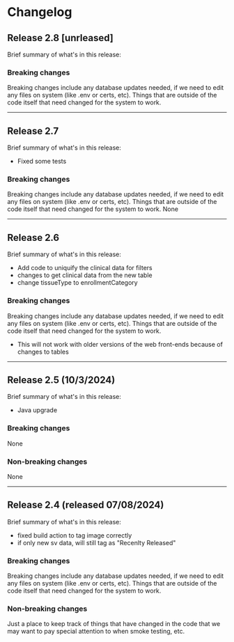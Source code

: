 # Changelog

## Release 2.8 [unrleased]
Brief summary of what's in this release:


### Breaking changes
Breaking changes include any database updates needed, if we need to edit any files on system (like .env or certs, etc). Things that are outside of the code itself that need changed for the system to work.


----


## Release 2.7
Brief summary of what's in this release:
- Fixed some tests

### Breaking changes
Breaking changes include any database updates needed, if we need to edit any files on system (like .env or certs, etc). Things that are outside of the code itself that need changed for the system to work.
None

----

## Release 2.6
Brief summary of what's in this release:
- Add code to uniquify the clinical data for filters
- changes to get clinical data from the new table
- change tissueType to enrollmentCategory

### Breaking changes
Breaking changes include any database updates needed, if we need to edit any files on system (like .env or certs, etc). Things that are outside of the code itself that need changed for the system to work.
- This will not work with older versions of the web front-ends because of changes to tables

----

## Release 2.5 (10/3/2024)
Brief summary of what's in this release:
- Java upgrade
  
### Breaking changes
None

### Non-breaking changes
None

----

## Release 2.4 (released 07/08/2024)
Brief summary of what's in this release:
- fixed build action to tag image correctly
- if only new sv data, will still tag as "Recenlty Released"

### Breaking changes

Breaking changes include any database updates needed, if we need to edit any files on system (like .env or certs, etc). Things that are outside of the code itself that need changed for the system to work.


### Non-breaking changes

Just a place to keep track of things that have changed in the code that we may want to pay special attention to when smoke testing, etc.
